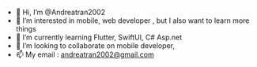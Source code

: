 - 👋 Hi, I’m @Andreatran2002
- 👀 I’m interested in mobile, web developer , but I also want to learn more things 
- 🌱 I’m currently learning Flutter, SwiftUI, C# Asp.net
- 💞️ I’m looking to collaborate on mobile developer, 
- 📫 My email : andreatran2002@gmail.com

<!---
Andreatran2002/Andreatran2002 is a ✨ special ✨ repository because its `README.md` (this file) appears on your GitHub profile.
You can click the Preview link to take a look at your changes.
--->
